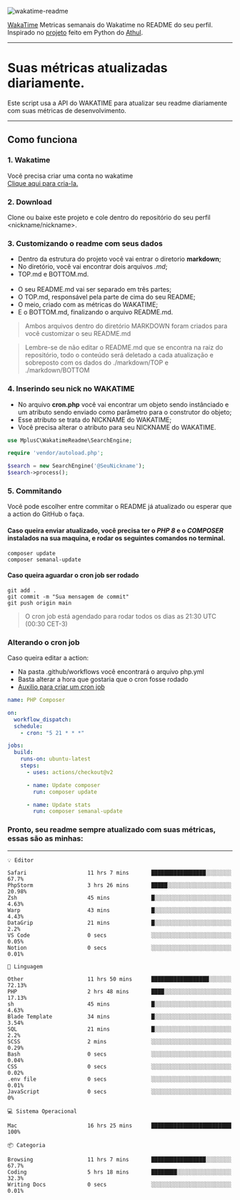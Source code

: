 ![wakatime-readme](https://socialify.git.ci/bymatheus/wakatime-readme/image?description=1&descriptionEditable=M%C3%A9tricas%20semanais%20do%20Wakatime%20no%20seu%20README%20de%20perfil.&font=KoHo&forks=1&language=1&owner=1&pattern=Signal&stargazers=1&theme=Dark)

[WakaTime](https://wakatime.com) Metricas semanais do Wakatime no README do seu perfil. <br>
Inspirado no [projeto](https://github.com/athul/waka-readme) feito em Python do [Athul](https://github.com/athul).
___

# Suas métricas atualizadas diariamente.
Este script usa a API do WAKATIME para atualizar seu readme diariamente com suas métricas de desenvolvimento.

___

## Como funciona

### 1. Wakatime
Você precisa criar uma conta no wakatime <br>
[Clique aqui para cria-la.](https://wakatime.com) 

### 2. Download
Clone ou baixe este projeto e cole dentro do repositório do seu perfil <nickname/nickname>.

### 3. Customizando o readme com seus dados
- Dentro da estrutura do projeto você vai entrar o diretorio **markdown**;  
- No diretório, você vai encontrar dois arquivos *.md*;
- TOP.md e BOTTOM.md.
<br><br>
- O seu README.md vai ser separado em três partes; 
- O TOP.md, responsável pela parte de cima do seu README;
- O meio, criado com as métricas do WAKATIME;
- E o BOTTOM.md, finalizando o arquivo README.md.<br>

> Ambos arquivos dentro do diretório MARKDOWN foram criados para você customizar o seu README.md

> Lembre-se de não editar o README.md que se encontra na raiz do repositório, todo o conteúdo será deletado a cada atualização e sobreposto com os dados do ./markdown/TOP e ./markdown/BOTTOM

### 4. Inserindo seu nick no WAKATIME
- No arquivo **cron.php** você vai encontrar um objeto sendo instânciado e um atributo sendo enviado como parâmetro para o construtor do objeto;
- Esse atributo se trata do NICKNAME do WAKATIME;
- Você precisa alterar o atributo para seu NICKNAME do WAKATIME.

```php
use MplusC\WakatimeReadme\SearchEngine;

require 'vendor/autoload.php';

$search = new SearchEngine('@SeuNickname');
$search->process();
```

### 5. Commitando
Você pode escolher entre commitar o README já atualizado ou esperar que a action do GitHub o faça. <br>

#### Caso queira enviar atualizado, você precisa ter o *PHP 8* e o *COMPOSER* instalados na sua maquina, e rodar os seguintes comandos no terminal.
```composer
composer update
composer semanal-update 
```

#### Caso queira aguardar o cron job ser rodado 
```git 
git add .
git commit -m "Sua mensagem de commit"
git push origin main
```

>O cron job está agendado para rodar todos os dias as 21:30 UTC (00:30 CET-3) 

### Alterando o cron job
Caso queira editar a action:

- Na pasta .github/workflows você encontrará o arquivo php.yml
- Basta alterar a hora que gostaria que o cron fosse rodado
- [Auxilio para criar um cron job](https://crontab.guru)

```yml
name: PHP Composer

on:
  workflow_dispatch:
  schedule:
    - cron: "5 21 * * *"

jobs:
  build:
    runs-on: ubuntu-latest
    steps:
      - uses: actions/checkout@v2

      - name: Update composer
        run: composer update

      - name: Update stats
        run: composer semanal-update
```

### Pronto, seu readme sempre atualizado com suas métricas, essas são as minhas:

___
```text
💡 Editor

Safari                   11 hrs 7 mins       █████████████████░░░░░░░░      67.7%
PhpStorm                 3 hrs 26 mins       █████░░░░░░░░░░░░░░░░░░░░     20.98%
Zsh                      45 mins             █░░░░░░░░░░░░░░░░░░░░░░░░      4.63%
Warp                     43 mins             █░░░░░░░░░░░░░░░░░░░░░░░░      4.43%
DataGrip                 21 mins             █░░░░░░░░░░░░░░░░░░░░░░░░       2.2%
VS Code                  0 secs              ░░░░░░░░░░░░░░░░░░░░░░░░░      0.05%
Notion                   0 secs              ░░░░░░░░░░░░░░░░░░░░░░░░░      0.01%
```
```text
💬 Linguagem

Other                    11 hrs 50 mins      ██████████████████░░░░░░░     72.13%
PHP                      2 hrs 48 mins       ████░░░░░░░░░░░░░░░░░░░░░     17.13%
sh                       45 mins             █░░░░░░░░░░░░░░░░░░░░░░░░      4.63%
Blade Template           34 mins             █░░░░░░░░░░░░░░░░░░░░░░░░      3.54%
SQL                      21 mins             █░░░░░░░░░░░░░░░░░░░░░░░░       2.2%
SCSS                     2 mins              ░░░░░░░░░░░░░░░░░░░░░░░░░      0.29%
Bash                     0 secs              ░░░░░░░░░░░░░░░░░░░░░░░░░      0.04%
CSS                      0 secs              ░░░░░░░░░░░░░░░░░░░░░░░░░      0.02%
.env file                0 secs              ░░░░░░░░░░░░░░░░░░░░░░░░░      0.01%
JavaScript               0 secs              ░░░░░░░░░░░░░░░░░░░░░░░░░         0%
```
```text
💻 Sistema Operacional

Mac                      16 hrs 25 mins      █████████████████████████       100%
```
```text
📦 Categoria

Browsing                 11 hrs 7 mins       █████████████████░░░░░░░░      67.7%
Coding                   5 hrs 18 mins       ████████░░░░░░░░░░░░░░░░░      32.3%
Writing Docs             0 secs              ░░░░░░░░░░░░░░░░░░░░░░░░░      0.01%
```
